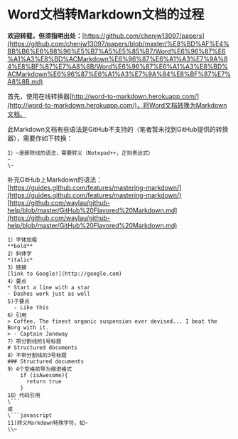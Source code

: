 # Word文档转Markdown文档的过程

**欢迎转载，但须指明出处：**[https://github.com/chenjw13097/papers](https://github.com/chenjw13097/papers/blob/master/%E8%BD%AF%E4%BB%B6%E6%88%96%E5%B7%A5%E5%85%B7/Word%E6%96%87%E6%A1%A3%E8%BD%ACMarkdown%E6%96%87%E6%A1%A3%E7%9A%84%E8%BF%87%E7%A8%8B/Word%E6%96%87%E6%A1%A3%E8%BD%ACMarkdown%E6%96%87%E6%A1%A3%E7%9A%84%E8%BF%87%E7%A8%8B.md)  

首先，使用在线转换器[http://word-to-markdown.herokuapp.com/](http://word-to-markdown.herokuapp.com/)，将Word文档转换为Markdown文档。  

此Markdown文档有些语法是GitHub不支持的（笔者暂未找到GitHub提供的转换器），需要作如下转换：  
```
1）~是删除线的语法，需要转义（Notepad++，正则表达式）
~
\~
```

补充GitHub上Markdown的语法：  
[https://guides.github.com/features/mastering-markdown/](https://guides.github.com/features/mastering-markdown/)  
[https://github.com/waylau/github-help/blob/master/GitHub%20Flavored%20Markdown.md](https://github.com/waylau/github-help/blob/master/GitHub%20Flavored%20Markdown.md)  
```
1）字体加粗
**bold**
2）斜体字
*italic*
3）链接
[link to Google!](http://google.com)
4）要点
* Start a line with a star
- Dashes work just as well
5)子要点
  - Like this
6）引用
> Coffee. The finest organic suspension ever devised... I beat the Borg with it.
> - Captain Janeway
7）带分割线的1号标题
# Structured documents
8）不带分割线的3号标题
### Structured documents
9）4个空格前导为缩进格式
    if (isAwesome){
      return true
    }
10）代码引用
\```
或
\```javascript
11)转义Markdown特殊字符，如~
\\~
```